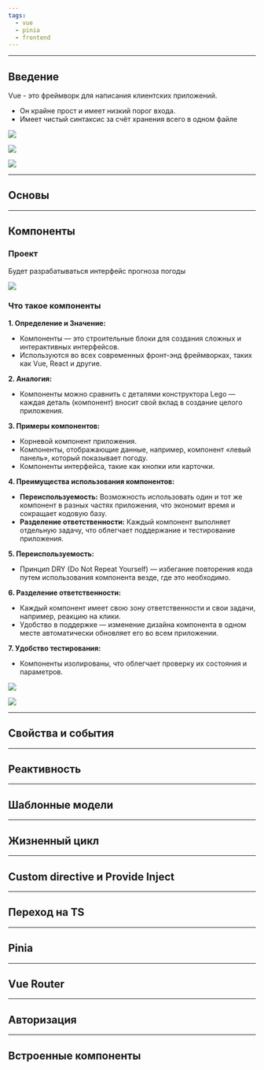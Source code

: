 ```yaml
---
tags:
  - vue
  - pinia
  - frontend
---
```



---
## Введение

Vue - это фреймворк для написания клиентских приложений. 

- Он крайне прост и имеет низкий порог входа.
- Имеет чистый синтаксис за счёт хранения всего в одном файле

![](_png/1ea4bf01dcfaa216d027ef04a0165d1e.png)



![](_png/8e5879dc4259751e1d94faf789dcb085.png)



![](_png/f2198481c86d65341c43f6e4bc2ea6e3.png)



---
## Основы










---
## Компоненты

### Проект

Будет разрабатываться интерфейс прогноза погоды

![](_png/6ffe58af9c06d9e2ade8e2105b60d56d.png)

### Что такое компоненты

**1. Определение и Значение:**

- Компоненты — это строительные блоки для создания сложных и интерактивных интерфейсов.
- Используются во всех современных фронт-энд фреймворках, таких как Vue, React и другие.

**2. Аналогия:**

- Компоненты можно сравнить с деталями конструктора Lego — каждая деталь (компонент) вносит свой вклад в создание целого приложения.

**3. Примеры компонентов:**

- Корневой компонент приложения.
- Компоненты, отображающие данные, например, компонент «левый панель», который показывает погоду.
- Компоненты интерфейса, такие как кнопки или карточки.

**4. Преимущества использования компонентов:**

- **Переиспользуемость:** Возможность использовать один и тот же компонент в разных частях приложения, что экономит время и сокращает кодовую базу.
- **Разделение ответственности:** Каждый компонент выполняет отдельную задачу, что облегчает поддержание и тестирование приложения.

**5. Переиспользуемость:**

- Принцип DRY (Do Not Repeat Yourself) — избегание повторения кода путем использования компонента везде, где это необходимо.

**6. Разделение ответственности:**

- Каждый компонент имеет свою зону ответственности и свои задачи, например, реакцию на клики.
- Удобство в поддержке — изменение дизайна компонента в одном месте автоматически обновляет его во всем приложении.

**7. Удобство тестирования:**

- Компоненты изолированы, что облегчает проверку их состояния и параметров.



![](_png/9682bfffad86a937e4dcd05c105d8a72.png)



![](_png/9e1704c8e966795e0353a272380fa9a9.png)



---
## Свойства и события










---
## Реактивность










---
## Шаблонные модели










---
## Жизненный цикл










---
## Custom directive и Provide Inject










---
## Переход на TS










---
## Pinia










---
## Vue Router










---
## Авторизация










---
## Встроенные компоненты




























